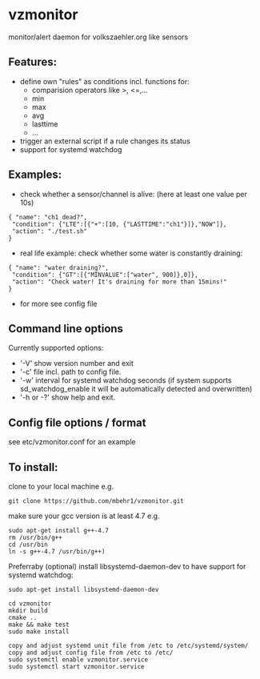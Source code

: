 # vzmonitor
monitor/alert daemon for volkszaehler.org like sensors

## Features:
- define own "rules" as conditions incl. functions for:
  - comparision operators like >, <=,...
  - min
  - max
  - avg
  - lasttime
  - ...
- trigger an external script if a rule changes its status
- support for systemd watchdog

## Examples:
- check whether a sensor/channel is alive: (here at least one value per 10s)
```
{ "name": "ch1 dead?",
 "condition": {"LTE":[{"+":[10, {"LASTTIME":"ch1"}]},"NOW"]},
 "action": "./test.sh"
}
```
- real life example: check whether some water is constantly draining:
```
{ "name": "water draining?",
 "condition": {"GT":[{"MINVALUE":["water", 900]},0]},
 "action": "Check water! It's draining for more than 15mins!"
}
```
- for more see config file

## Command line options
Currently supported options:
- '-V' show version number and exit
- '-c' <file> file incl. path to config file.
- '-w' <seconds> interval for systemd watchdog seconds (if system supports sd_watchdog_enable it will be automatically detected and overwritten)
- '-h or -?' show help and exit.

## Config file options / format
see etc/vzmonitor.conf for an example

## To install:

clone to your local machine e.g.
```
git clone https://github.com/mbehr1/vzmonitor.git
```

make sure your gcc version is at least 4.7 e.g.
```
sudo apt-get install g++-4.7
rm /usr/bin/g++
cd /usr/bin
ln -s g++-4.7 /usr/bin/g++)
```

Preferraby (optional) install libsystemd-daemon-dev to have support for systemd watchdog:
```
sudo apt-get install libsystemd-daemon-dev
```

```
cd vzmonitor
mkdir build
cmake ..
make && make test
sudo make install

copy and adjust systemd unit file from /etc to /etc/systemd/system/
copy and adjust config file from /etc to /etc/
sudo systemctl enable vzmonitor.service
sudo systemctl start vzmonitor.service
```
